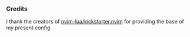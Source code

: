 ### Credits

I thank the creators of [nvim-lua/kickstarter.nvim](https://github.com/nvim-lua/kickstart.nvim) for providing the base of my present config
